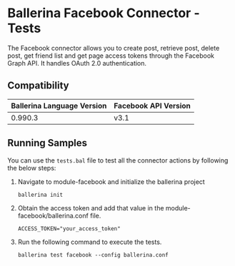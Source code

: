 # Ballerina Facebook Connector - Tests
The Facebook connector allows you to create post, retrieve post, delete post, get friend list and get page access tokens through the Facebook Graph API. It handles OAuth 2.0 authentication.


## Compatibility

| Ballerina Language Version  | Facebook API Version |
| ----------------------------| ---------------------|
|  0.990.3                    |   v3.1               |


## Running Samples
You can use the `tests.bal` file to test all the connector actions by following the below steps:
1. Navigate to module-facebook and initialize the ballerina project
    ```
    ballerina init
    ```

2. Obtain the access token and add that value in the module-facebook/ballerina.conf file.
    ```
    ACCESS_TOKEN="your_access_token"
    ```

4. Run the following command to execute the tests.
    ```
    ballerina test facebook --config ballerina.conf
    ```

